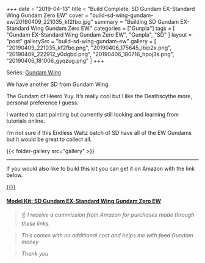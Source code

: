 +++
date = "2019-04-13"
title = "Build Complete: SD Gundam EX-Standard Wing Gundam Zero EW"
cover = "build-sd-wing-gundam-ew/20190409_221035_kf2fbo.jpg"
summary = "Building SD Gundam EX-Standard Wing Gundam Zero EW."
categories = ["Gunpla"]
tags = [
  "Gundam EX-Standard Wing Gundam Zero EW",
  "Gunpla",
  "SD"
]
layout = "post"
gallerySrc = "build-sd-wing-gundam-ew" 
gallery = [
  "20190409_221035_kf2fbo.png",
  "20190406_175645_ibip2x.png",
  "20190409_222912_y0dgbd.png",
  "20190406_180716_hpoj3s.png",
  "20190406_181006_gyqzug.png"
]
+++

Series: [Gundam Wing](https://en.wikipedia.org/wiki/Mobile_Suit_Gundam_Wing)

We have another SD from Gundam Wing.

The Gundam of Heero Yuy. It’s really cool but I like the Deathscythe more, personal preference I guess.

I wanted to start painting but currently still looking and learning from tutorials online.

I’m not sure if this Endless Waltz batch of SD have all of the EW Gundams but it would be great to collect all.

{{< folder-gallery src="gallery" >}}

---

If you would also like to build this kit you can get it on Amazon with the link below.

[{{<tinyImage src="affiliates/10389441_fltkom.jpg">}}](https://amzn.to/2QvDAXc)

#### [Model Kit: SD Gundam EX-Standard Wing Gundam Zero EW](https://amzn.to/2QvDAXc)

>:point_up: *I receive a commission from Amazon for purchases made through these links.*

>*This comes with no additional cost and helps me with ~~food~~ Gundam money*

>*Thank you*

